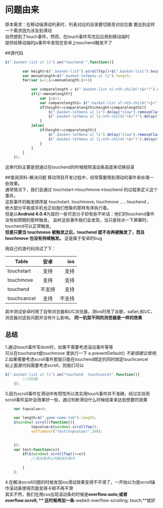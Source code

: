 # 问题由来
原本需求：在移动端滑动列表时，列表对应的目录要切换至对应位置 要达到这样一个需求因为涉及到滑动  
自然想到了touch事件，然而，在touch事件写完后应用到移动端时  
提供给移动端的js事件中发现在安卓上touchend触发不了  

##源代码

```js
$(".basket-list ul li").on("touchend ",function(){
		
		var height=$(".basket-list").scrollTop()+$(".basket-list").height()-$(".basket-list ul li").height();
		var menumlength=$(".basket-lefmenu ul li").length;
		for(var i=1;i<=menumlength;i++){
			
			var comparelength = $(".basket-list ul:nth-child("+i+")").offset().top-$(".basket-list ul:first-child").offset().top;
			if(i!=menumlength){
				var j=i+1;
				var comparelength2= $(".basket-list ul:nth-child("+j+")").offset().top-$(".basket-list ul:first-child").offset().top;
				if(height>=comparelength&&height<comparelength2){
					$(".basket-lefmenu ul li").delay("slow").removeClass("selected ");
					$(".basket-lefmenu ul li:nth-child("+i+")").delay("slow").addClass("selected");		
				}	
			}else{
				if(height>=comparelength){
					$(".basket-lefmenu ul li").delay("slow").removeClass("selected ");
					$(".basket-lefmenu ul li:nth-child("+i+")").delay("slow").addClass("selected");			
				}	
			}
		}
	});
```
这串代码主要是想通过在touchend的时候按照滚动条高度来切换目录  


##查阅资料-解决问题
移动项目开发过程中，经常需要用到滑动的事件来处理一些效果。  
通常情况下，我们会通过  touchstart->touchmove->touchend  的过程来定义这个事件。  
这些事件的触发顺序是  touchstart, touchmove, touchmove ….. touchend  。  
绝大部分平板或手机也正如我们想象的那样有序执行着。  
但是以**Android 4.0.4**为首的一些可恶分子却有些不听话：他们的touchend事件没有如预期的那样触发。
监听这些事件我们会发现，当只是轻点一下屏幕时，touchend可以正常触发。  
**但是只要当 touchmove 被触发之后，touchend 就不会再被触发了，而且 touchmove 也没有持续触发。**
这是属于安卓的bug

用自己的源代码测试了下： 

 
| Table         | 安卓          | ios   |
| ------------- |:-------------:| -----:|
| touchstart    | 支持          |  支持 |
| touchmove     | 支持          |  支持 |
| touchend      | 不支持        |  支持 |
| touchcancel   | 支持          |不支持 |

其中测试安卓时用了自带浏览器和UC浏览器，测ios时用了谷歌，safari,和UC，浏览器对这些问题并没有什么影响。
**同一机型不同的浏览器是一样的效果**
## 总结
1.通过touch事件写dom时，如果不需要考虑滚动事件等等  
  可以在touchstart或touchmove 里执行一下 e.preventDefault()  *不是很建议使用*;  
2.如果需要考虑scroll事件那就只能在touchend绑定的同时绑定touchcancel  
  如上面源代码需要考虑scroll，则我们可以  
```js
$(".basket-list ul li").on("touchend  touchcancel",function(){
		//代码略
	});
```
3.因为scroll事件在滑动中有惯性所以其实用touch事件并不准确，经过实验用scroll事件监听会效果好一些，通过判断滑动什么时候结束来达到想要的效果
	
```js	
	var topvalue=0;
		
	var	length=$(".game-name-tab").length;
	$(window).scroll(function(){
			topvalue=$(window).scrollTop();
			setTimeout("test(topvalue)",100);
		
		
	});
	var test=function(x){
		if($(window).scrollTop()==x){
			//滚动条停止时触发的事件
			
		}
	};
```
4.在解决scroll问题的时候发现ios滑动效果变得不平滑了，一开始以为是scroll操作滚动条使得页面变得卡顿不再平滑  
 其实不然，我们在用css出现滚动条的时候是**overflow:auto;**或者**overflow:scroll; ** 
 这时候再加一条**-webkit-overflow-scrolling: touch;**就好
















